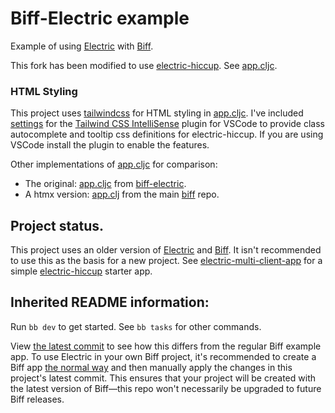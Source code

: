# Biff-Electric example

Example of using [Electric] with [Biff].

This fork has been modified to use [electric-hiccup]. See [app.cljc].

### HTML Styling
This project uses [tailwindcss] for HTML styling in [app.cljc].
I've included [settings](/.vscode/settings.json) for the [Tailwind CSS IntelliSense] plugin for VSCode to provide class autocomplete and tooltip css definitions for electric-hiccup. If you are using VSCode install the plugin to enable the features.

Other implementations of [app.cljc] for comparison:

* The original: [app.cljc][biff-electric app.cljc] from [biff-electric].
* A htmx version: [app.clj][starter/src/com/example/app.clj] from the main [biff] repo.

## Project status.

This project uses an older version of [Electric] and [Biff]. It isn't recommended to use this as the basis for a new project.
See [electric-multi-client-app] for a simple [electric-hiccup] starter app.

## Inherited README information:

Run `bb dev` to get started. See `bb tasks` for other commands.

View [the latest commit](https://github.com/jacobobryant/biff-electric/commits/master)
to see how this differs from the regular Biff example app. To use Electric in
your own Biff project, it's recommended to create a Biff app
[the normal way](https://biffweb.com/docs/get-started/new-project/) and then
manually apply the changes in this project's latest commit. This ensures that
your project will be created with the latest version of Biff—this repo won't
necessarily be upgraded to future Biff releases.

[Electric]: https://github.com/hyperfiddle/electric
[electric-hiccup]:https://github.com/milelo/electric-hiccup
[app.cljc]: /src/com/biffweb/examples/electric/app.cljc
[biff-electric]: https://github.com/jacobobryant/biff-electric
[biff-electric app.cljc]: https://github.com/jacobobryant/biff-electric/blob/master/src/com/biffweb/examples/electric/app.cljc
[biff]: https://github.com/jacobobryant/biff
[starter/src/com/example/app.clj]: https://github.com/jacobobryant/biff/blob/28afb31cfcafc59f8e60ad32066ac0bb58691f7c/starter/src/com/example/app.clj
[Tailwind CSS IntelliSense]: https://marketplace.visualstudio.com/items?itemName=bradlc.vscode-tailwindcss
[tailwindcss]: https://tailwindcss.com
[electric-multi-client-app]: https://github.com/milelo/electric-multi-client-app
